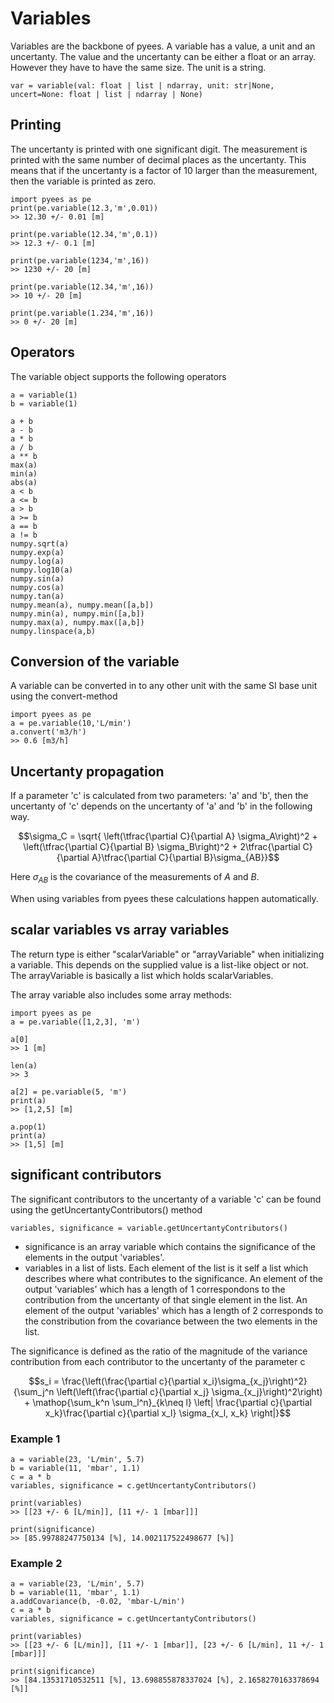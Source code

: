 # Variables


Variables are the backbone of pyees. A variable has a value, a unit and an uncertanty. The value and the uncertanty can be either a float or an array. However they have to have the same size. The unit is a string.

```
var = variable(val: float | list | ndarray, unit: str|None, uncert=None: float | list | ndarray | None)
```


## Printing
The uncertanty is printed with one significant digit. The measurement is printed with the same number of decimal places as the uncertanty. This means that if the uncertanty is a factor of 10 larger than the measurement, then the variable is printed as zero.

```
import pyees as pe
print(pe.variable(12.3,'m',0.01))
>> 12.30 +/- 0.01 [m]

print(pe.variable(12.34,'m',0.1))
>> 12.3 +/- 0.1 [m]

print(pe.variable(1234,'m',16))
>> 1230 +/- 20 [m]

print(pe.variable(12.34,'m',16))
>> 10 +/- 20 [m]

print(pe.variable(1.234,'m',16))
>> 0 +/- 20 [m]
```


## Operators
The variable object supports the following operators
```
a = variable(1)
b = variable(1)

a + b
a - b
a * b
a / b
a ** b
max(a)
min(a)
abs(a)
a < b
a <= b
a > b
a >= b
a == b
a != b
numpy.sqrt(a)
numpy.exp(a)
numpy.log(a)
numpy.log10(a)
numpy.sin(a)
numpy.cos(a)
numpy.tan(a)
numpy.mean(a), numpy.mean([a,b])
numpy.min(a), numpy.min([a,b])
numpy.max(a), numpy.max([a,b])
numpy.linspace(a,b)
```




## Conversion of the variable
A variable can be converted in to any other unit with the same SI base unit using the convert-method

```
import pyees as pe
a = pe.variable(10,'L/min')
a.convert('m3/h')
>> 0.6 [m3/h]
```



## Uncertanty propagation

If a parameter 'c' is calculated from two parameters: 'a' and 'b', then the uncertanty of 'c' depends on the uncertanty of 'a' and 'b' in the following way.

```math
\sigma_C = \sqrt{  \left(\tfrac{\partial C}{\partial A} \sigma_A\right)^2 + \left(\tfrac{\partial C}{\partial B} \sigma_B\right)^2 + 2\tfrac{\partial C}{\partial A}\tfrac{\partial C}{\partial B}\sigma_{AB}}
```
Here $\sigma_{AB}$ is the covariance of the measurements of $A$ and $B$.

When using variables from pyees these calculations happen automatically.


## scalar variables vs array variables
The return type is either "scalarVariable" or "arrayVariable" when initializing a variable. This depends on the supplied value is a list-like object or not. The arrayVariable is basically a list which holds scalarVariables. 

The array variable also includes some array methods:
```
import pyees as pe
a = pe.variable([1,2,3], 'm')

a[0]
>> 1 [m]

len(a)
>> 3

a[2] = pe.variable(5, 'm')
print(a)
>> [1,2,5] [m]

a.pop(1)
print(a)
>> [1,5] [m]
```



## significant contributors

The significant contributors to the uncertanty of a variable 'c' can be found using the getUncertantyContributors() method

```
variables, significance = variable.getUncertantyContributors()
```

 - significance is an array variable which contains the significance of the elements in the output 'variables'.
 - variables in a list of lists. Each element of the list is it self a list which describes where what contributes to the significance. An element of the output 'variables' which has a length of 1 correspondons to the contribution from the uncertanty of that single element in the list. An element of the output 'variables' which has a length of 2 corresponds to the constribution from the covariance between the two elements in the list.

 The significance is defined as the ratio of the magnitude of the variance contribution from each contributor to the uncertanty of the parameter c

```math
s_i = \frac{\left(\frac{\partial c}{\partial x_i}\sigma_{x_j}\right)^2}{\sum_j^n \left(\left(\frac{\partial c}{\partial x_j} \sigma_{x_j}\right)^2\right) + \mathop{\sum_k^n \sum_l^n}_{k\neq l} \left| \frac{\partial c}{\partial x_k}\frac{\partial c}{\partial x_l} \sigma_{x_l, x_k} \right|}
```

### Example 1
```
a = variable(23, 'L/min', 5.7)
b = variable(11, 'mbar', 1.1)
c = a * b
variables, significance = c.getUncertantyContributors()

print(variables)
>> [[23 +/- 6 [L/min]], [11 +/- 1 [mbar]]]

print(significance)
>> [85.99788247750134 [%], 14.002117522498677 [%]]
```

### Example 2
```
a = variable(23, 'L/min', 5.7)
b = variable(11, 'mbar', 1.1)
a.addCovariance(b, -0.02, 'mbar-L/min')
c = a * b
variables, significance = c.getUncertantyContributors()

print(variables)
>> [[23 +/- 6 [L/min]], [11 +/- 1 [mbar]], [23 +/- 6 [L/min], 11 +/- 1 [mbar]]]

print(significance)
>> [84.13531710532511 [%], 13.698855878337024 [%], 2.1658270163378694 [%]]
```

